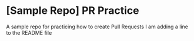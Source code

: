 # [Sample Repo] PR Practice
A sample repo for practicing how to create Pull Requests
I am adding a line to the README file